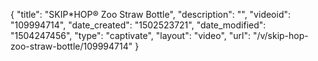 {
    "title": "SKIP*HOP&reg; Zoo Straw Bottle",
    "description": "",
    "videoid": "109994714",
    "date_created": "1502523721",
    "date_modified": "1504247456",
    "type": "captivate",
    "layout": "video",
    "url": "\/v\/skip-hop-zoo-straw-bottle\/109994714"
}